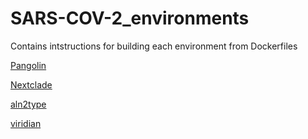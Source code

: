 # SARS-COV-2_environments

Contains intstructions for building each environment from Dockerfiles

[Pangolin](pango/)

[Nextclade](nextclade/)

[aln2type](aln2type/)

[viridian](viridian_workflow/)
